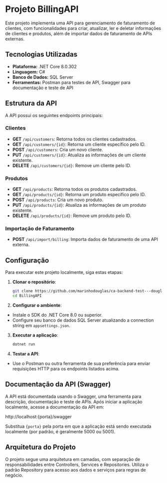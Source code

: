 # Projeto BillingAPI

Este projeto implementa uma API para gerenciamento de faturamento de clientes, com funcionalidades para criar, atualizar, ler e deletar informações de clientes e produtos, além de importar dados de faturamento de APIs externas.

## Tecnologias Utilizadas

- **Plataforma:** .NET Core 8.0.302
- **Linguagem:** C#
- **Banco de Dados:** SQL Server
- **Ferramentas:** Postman para testes de API, Swagger para documentação e teste de API

## Estrutura da API

A API possui os seguintes endpoints principais:

### Clientes

- **GET** `/api/customers`: Retorna todos os clientes cadastrados.
- **GET** `/api/customers/{id}`: Retorna um cliente específico pelo ID.
- **POST** `/api/customers`: Cria um novo cliente.
- **PUT** `/api/customers/{id}`: Atualiza as informações de um cliente existente.
- **DELETE** `/api/customers/{id}`: Remove um cliente pelo ID.

### Produtos

- **GET** `/api/products`: Retorna todos os produtos cadastrados.
- **GET** `/api/products/{id}`: Retorna um produto específico pelo ID.
- **POST** `/api/products`: Cria um novo produto.
- **PUT** `/api/products/{id}`: Atualiza as informações de um produto existente.
- **DELETE** `/api/products/{id}`: Remove um produto pelo ID.

### Importação de Faturamento

- **POST** `/api/import/billing`: Importa dados de faturamento de uma API externa.

## Configuração

Para executar este projeto localmente, siga estas etapas:

1. **Clonar o repositório**:

   ```bash
   git clone https://github.com/marinhodouglas/ca-backend-test---douglasmarinho
   cd BillingAPI

2. **Configurar o ambiente**:
- Instale o SDK do .NET Core 8.0 ou superior.
- Configure seu banco de dados SQL Server atualizando a connection string em `appsettings.json`.

3. **Executar a aplicação**:

    ```bash
   dotnet run
   
5. **Testar a API**:
- Use o Postman ou outra ferramenta de sua preferência para enviar requisições HTTP para os endpoints listados acima.

## Documentação da API (Swagger)

A API está documentada usando o Swagger, uma ferramenta para descrição, documentação e teste de APIs. Após iniciar a aplicação localmente, acesse a documentação da API em:

http://localhost:{porta}/swagger

Substitua `{porta}` pela porta em que a aplicação está sendo executada localmente (por padrão, é geralmente 5000 ou 5001).

## Arquitetura do Projeto

O projeto segue uma arquitetura em camadas, com separação de responsabilidades entre Controllers, Services e Repositories. Utiliza o padrão Repository para acesso aos dados e serviços para regras de negócio.

